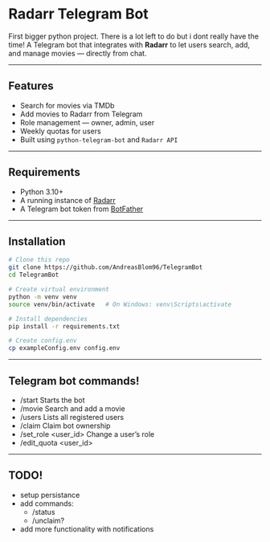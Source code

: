 # Radarr Telegram Bot

First bigger python project. There is a lot left to do but i dont really have the time! 
A Telegram bot that integrates with **Radarr** to let users search, add, and manage movies — directly from chat.

---

## Features
- Search for movies via TMDb
- Add movies to Radarr from Telegram
- Role management — owner, admin, user
- Weekly quotas for users
- Built using `python-telegram-bot` and `Radarr API`

---

## Requirements
- Python 3.10+
- A running instance of [Radarr](https://radarr.video/)
- A Telegram bot token from [BotFather](https://t.me/BotFather)

---

## Installation

```bash
# Clone this repo
git clone https://github.com/AndreasBlom96/TelegramBot
cd TelegramBot

# Create virtual environment
python -m venv venv
source venv/bin/activate   # On Windows: venv\Scripts\activate

# Install dependencies
pip install -r requirements.txt

# Create config.env
cp exampleConfig.env config.env
```

---

## Telegram bot commands!
- /start	Starts the bot
- /movie	Search and add a movie
- /users	Lists all registered users
- /claim	Claim bot ownership
- /set_role <role> <user_id>	Change a user’s role
- /edit_quota <user_id> <quota>

---

## TODO!
- setup persistance
- add commands:
  - /status
  - /unclaim?
- add more functionality with notifications
